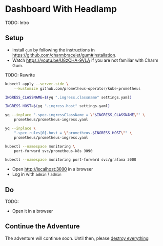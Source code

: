 # Dashboard With Headlamp

TODO: Intro

## Setup

* Install `gum` by following the instructions in https://github.com/charmbracelet/gum#installation.
* Watch https://youtu.be/U8zCHA-9VLA if you are not familiar with Charm Gum.

TODO: Rewrite

```bash
kubectl apply --server-side \
    --kustomize github.com/prometheus-operator/kube-prometheus

INGRESS_CLASSNAME=$(yq ".ingress.classname" settings.yaml)

INGRESS_HOST=$(yq ".ingress.host" settings.yaml)

yq --inplace ".spec.ingressClassName = \"$INGRESS_CLASSNAME\"" \
    prometheus/prometheus-ingress.yaml

yq --inplace \
    ".spec.rules[0].host = \"prometheus.$INGRESS_HOST\"" \
    prometheus/prometheus-ingress.yaml

kubectl --namespace monitoring \
    port-forward svc/prometheus-k8s 9090

kubectl --namespace monitoring port-forward svc/grafana 3000
```

* Open [http://localhost:3000](http://localhost:3000) in a browser
* Log in with `admin` / `admin`

## Do

TODO:

* Open it in a browser

## Continue the Adventure

The adventure will continue soon. Until then, please [destroy everything](../destroy/observability.md)
